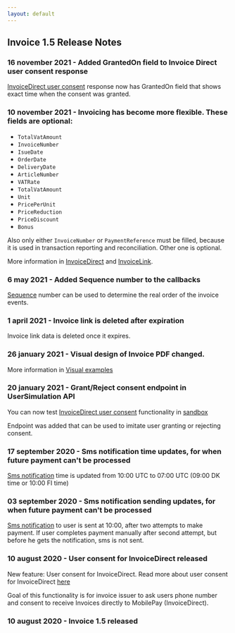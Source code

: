 ```yaml
---
layout: default
---
```


## Invoice 1.5 Release Notes
### <a name="response_code"></a> 16 november 2021 - Added GrantedOn field to Invoice Direct user consent response
[InvoiceDirect user consent](https://mobilepaydev.github.io/MobilePay-Invoice/api_reference#direct-invoice-consent) response now has GrantedOn field that shows exact time when the consent was granted.

### <a name="response_code"></a> 10 november 2021 - Invoicing has become more flexible. These fields are optional:
<ul>
<li><code>TotalVatAmount</code></li>
<li><code>InvoiceNumber</code></li>
<li><code>IsueDate</code></li>
<li><code>OrderDate</code></li>
<li><code>DeliveryDate</code></li>
<li><code>ArticleNumber</code></li>
<li><code>VATRate</code></li>
<li><code>TotalVatAmount</code></li>
<li><code>Unit</code></li>
<li><code>PricePerUnit</code></li>
<li><code>PriceReduction</code></li>
<li><code>PriceDiscount</code></li>
<li><code>Bonus</code></li>
</ul>

Also only either <code>InvoiceNumber</code> or <code>PaymentReference</code> must be filled, because it is used in transaction reporting and reconciliation. Other one is optional.

More information in [InvoiceDirect](https://mobilepaydev.github.io/MobilePay-Invoice/api_reference#direct) and [InvoiceLink](https://mobilepaydev.github.io/MobilePay-Invoice/api_reference#link).

### <a name="response_code"></a> 6 may 2021 - Added Sequence number to the callbacks
[Sequence](callbacks#sequence_note) number can be used to determine the real order of the invoice events.

### <a name="response_code"></a> 1 april 2021 - Invoice link is deleted after expiration
Invoice link data is deleted once it expires.

### <a name="response_code"></a> 26 january 2021 - Visual design of Invoice PDF changed.
More information in [Visual examples](https://mobilepaydev.github.io/MobilePay-Invoice/visual_examples)

### <a name="response_code"></a> 20 january 2021 - Grant/Reject consent endpoint in UserSimulation API
You can now test [InvoiceDirect user consent](https://mobilepaydev.github.io/MobilePay-Invoice/api_reference#direct-invoice-consent) functionality in [sandbox](https://sandbox-developer.mobilepay.dk/)

Endpoint was added that can be used to imitate user granting or rejecting consent.

### <a name="response_code"></a> 17 september 2020 - Sms notification time updates, for when future payment can't be processed
[Sms notification](https://mobilepaydev.github.io/MobilePay-Invoice/api_reference#validations) time is updated from 10:00 UTC to 07:00 UTC (09:00 DK time or 10:00 FI time)

### <a name="response_code"></a> 03 september 2020 - Sms notification sending updates, for when future payment can't be processed
[Sms notification](https://mobilepaydev.github.io/MobilePay-Invoice/api_reference#validations) to user is sent at 10:00, after two attempts to make payment. If user completes payment manually after second attempt, but before he gets the notification, sms is not sent. 

### <a name="response_code"></a> 10 august 2020 - User consent for InvoiceDirect released
New feature: User consent for InvoiceDirect. Read more about user consent for InvoiceDirect [here](https://mobilepaydev.github.io/MobilePay-Invoice/api_reference#direct-invoice-consent)

Goal of this functionality is for invoice issuer to ask users phone number and consent to receive Invoices directly to MobilePay (InvoiceDirect).

### <a name="response_code"></a> 10 august 2020 - Invoice 1.5 released

